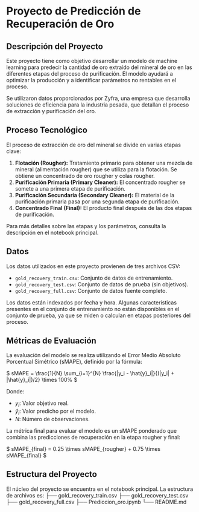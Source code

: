 # Proyecto de Predicción de Recuperación de Oro

## Descripción del Proyecto

Este proyecto tiene como objetivo desarrollar un modelo de machine learning para predecir la cantidad de oro extraído del mineral de oro en las diferentes etapas del proceso de purificación. El modelo ayudará a optimizar la producción y a identificar parámetros no rentables en el proceso.

Se utilizaron datos proporcionados por Zyfra, una empresa que desarrolla soluciones de eficiencia para la industria pesada, que detallan el proceso de extracción y purificación del oro.

## Proceso Tecnológico

El proceso de extracción de oro del mineral se divide en varias etapas clave:

1.  **Flotación (Rougher):** Tratamiento primario para obtener una mezcla de mineral (alimentación rougher) que se utiliza para la flotación. Se obtiene un concentrado de oro rougher y colas rougher.
2.  **Purificación Primaria (Primary Cleaner):** El concentrado rougher se somete a una primera etapa de purificación.
3.  **Purificación Secundaria (Secondary Cleaner):** El material de la purificación primaria pasa por una segunda etapa de purificación.
4.  **Concentrado Final (Final):** El producto final después de las dos etapas de purificación.

Para más detalles sobre las etapas y los parámetros, consulta la descripción en el notebook principal.

## Datos

Los datos utilizados en este proyecto provienen de tres archivos CSV:

*   `gold_recovery_train.csv`: Conjunto de datos de entrenamiento.
*   `gold_recovery_test.csv`: Conjunto de datos de prueba (sin objetivos).
*   `gold_recovery_full.csv`: Conjunto de datos fuente completo.

Los datos están indexados por fecha y hora. Algunas características presentes en el conjunto de entrenamiento no están disponibles en el conjunto de prueba, ya que se miden o calculan en etapas posteriores del proceso.

## Métricas de Evaluación

La evaluación del modelo se realiza utilizando el Error Medio Absoluto Porcentual Simétrico (sMAPE), definido por la fórmula:

$ sMAPE = \frac{1}{N} \sum_{i=1}^{N} \frac{|y_i - \hat{y}_i|}{(|y_i| + |\hat{y}_i|)/2} \times 100\% $

Donde:
*   $y_i$: Valor objetivo real.
*   $\hat{y}_i$: Valor predicho por el modelo.
*   $N$: Número de observaciones.

La métrica final para evaluar el modelo es un sMAPE ponderado que combina las predicciones de recuperación en la etapa rougher y final:

$ sMAPE_{final} = 0.25 \times sMAPE_{rougher} + 0.75 \times sMAPE_{final} $

## Estructura del Proyecto

El núcleo del proyecto se encuentra en el notebook principal. La estructura de archivos es:
├── gold_recovery_train.csv ├── gold_recovery_test.csv ├── gold_recovery_full.csv ├── Prediccion_oro.ipynb └── README.md
